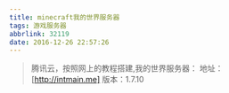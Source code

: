 ```yaml
---
title: minecraft我的世界服务器
tags: 游戏服务器
abbrlink: 32119
date: 2016-12-26 22:57:26
---
```


> 腾讯云，按照网上的教程搭建,我的世界服务器：
> 地址：[http://intmain.me]
> 版本：1.7.10


<!--more-->
